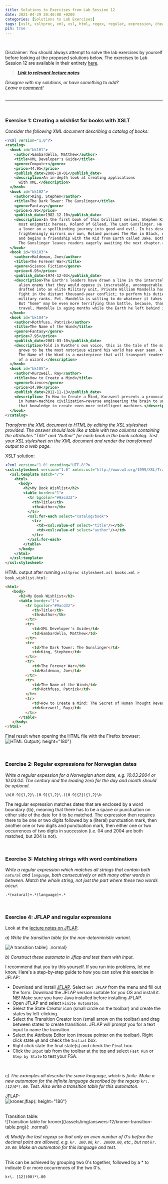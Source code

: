 ```yaml
---
title: Solutions to Exercises from Lab Session 12
date: 2021-04-29 20:40:00 +0200
categories: [Solutions to Lab Exercises]
tags: [xslt, xsltproc, xml, xsl, html, regex, regular, expression, cheat, sheet, JFLAP]
pin: true
---
```

<br>

Disclaimer: You should always attempt to solve the lab exercises by yourself before looking at the proposed solutions
below.
The exercises to Lab Session 12 are available in their entirety [here](https://ling123labs.com/posts/Lab-Session-12/). <br>
> ***[Link to relevant lecture notes](https://lingkurs.h.uib.no/webroot/index.php?page=xml/sonnet&lang=en&course=ling123)***

*Disagree with my solutions, or have something to add? <br>
Leave a [comment](#post-extend-wrapper)!* <br>
<br>

---

<br>

### Exercise 1: Creating a wishlist for books with XSLT <br>
*Consider the following XML document describing a catalog of books:*

```xml
<?xml version="1.0"?>
<catalog>
  <book id="bk101">
    <author>Gambardella, Matthew</author>
    <title>XML Developer's Guide</title>
    <genre>Computer</genre>
    <price>44.95</price>
    <publish_date>2000-10-01</publish_date>
    <description>An in-depth look at creating applications
      with XML.</description>
  </book>
  <book id="bk102">
    <author>King, Stephen</author>
    <title>The Dark Tower: The Gunslinger</title>
    <genre>Fantasy</genre>
    <price>5.95</price>
    <publish_date>1982-12-10</publish_date>
    <description>In the first book of this brilliant series, Stephen King introduces readers to one of his
      most enigmatic heroes, Roland of Gilead, The Last Gunslinger. He is a haunting figure,
      a loner on a spellbinding journey into good and evil. In his desolate world, which
      frighteningly mirrors our own, Roland pursues The Man in Black, encounters an alluring woman named Alice,
      and begins a friendship with the Kid from Earth called Jake. Both grippingly realistic and eerily dreamlike,
      The Gunslinger leaves readers eagerly awaiting the next chapter.</description>
  </book>
  <book id="bk103">
    <author>Haldeman, Joe</author>
    <title>The Forever War</title>
    <genre>Science Fiction</genre>
    <price>6.95</price>
    <publish_date>1974-12-03</publish_date>
    <description>The Earth's leaders have drawn a line in the interstellar sand—despite the fact that the fierce
      alien enemy that they would oppose is inscrutable, unconquerable, and very far away. A reluctant conscript
      drafted into an elite Military unit, Private William Mandella has been propelled through space and time to
      fight in the distant thousand-year conflict; to perform his duties without rancor and even rise up through
      military ranks. Pvt. Mandella is willing to do whatever it takes to survive the ordeal and return home.
      But "home" may be even more terrifying than battle, because, thanks to the time dilation caused by space
      travel, Mandella is aging months while the Earth he left behind is aging centuries.</description>
  </book>
  <book id="bk104">
    <author>Rothfuss, Patrick</author>
    <title>The Name of the Wind</title>
    <genre>Fantasy</genre>
    <price>7.95</price>
    <publish_date>2001-03-10</publish_date>
    <description>Told in Kvothe's own voice, this is the tale of the magically gifted young man who
      grows to be the most notorious wizard his world has ever seen. A high-action story written with a poet's hand,
      The Name of the Wind is a masterpiece that will transport readers into the body and mind
      of a wizard.</description>
  </book>
  <book id="bk105">
    <author>Kurzweil, Ray</author>
    <title>How to Create a Mind</title>
    <genre>Science</genre>
    <price>14.99</price>
    <publish_date>2012-11-13</publish_date>
    <description> In How to Create a Mind, Kurzweil presents a provocative exploration of the most important project
      in human-machine civilization—reverse engineering the brain to understand precisely how it works and using
      that knowledge to create even more intelligent machines.</description>
  </book>
</catalog>
```

*Transform the XML document to HTML by editing the XSL stylesheet provided.
The answer should look like a table with two columns containing the attributes "Title" and "Author" for each book
in the book catalog. Test your XSL stylesheet on the XML document and render the transformed output to a web page.*

XSLT solution:

```xml
<?xml version="1.0" encoding="UTF-8"?>
<xsl:stylesheet version="1.0" xmlns:xsl="http://www.w3.org/1999/XSL/Transform">
  <xsl:template match="/">
    <html>
      <body>
        <h2>My Book Wishlist</h2>
        <table border="1">
          <tr bgcolor="#9acd32">
            <th>Title</th>
            <th>Author</th>
          </tr>
          <xsl:for-each select="catalog/book">
            <tr>
              <td><xsl:value-of select="title"/></td>
              <td><xsl:value-of select="author"/></td>
            </tr>
          </xsl:for-each>
        </table>
      </body>
    </html>
  </xsl:template>
</xsl:stylesheet>
```

HTML output after running `xsltproc stylesheet.xsl books.xml > book_wishlist.html`:

```html
<html>
   <body>
      <h2>My Book Wishlist</h2>
      <table border="1">
         <tr bgcolor="#9acd32">
            <th>Title</th>
            <th>Author</th>
         </tr>
         <tr>
            <td>XML Developer's Guide</td>
            <td>Gambardella, Matthew</td>
         </tr>
         <tr>
            <td>The Dark Tower: The Gunslinger</td>
            <td>King, Stephen</td>
         </tr>
         <tr>
            <td>The Forever War</td>
            <td>Haldeman, Joe</td>
         </tr>
         <tr>
            <td>The Name of the Wind</td>
            <td>Rothfuss, Patrick</td>
         </tr>
         <tr>
            <td>How to Create a Mind: The Secret of Human Thought Revealed</td>
            <td>Kurzweil, Ray</td>
         </tr>
      </table>
   </body>
</html>
```

Final result when opening the HTML file with the Firefox browser:
![HTML Output](/assets/img/answers-12/book%20wishlist%20HTML.png){: height="180"}

<br>


### Exercise 2:  Regular expressions for Norwegian dates <br>
*Write a regular expession for a Norwegian short date, e.g. 10.03.2004 or 10.03.04.
The century and the leading zero for the day and month should be optional.* <br>

```regexp
\b[0-9]{1,2}\.[0-9]{1,2}\.([0-9]{2}){1,2}\b
```

The regular expression matches dates that are enclosed by a word boundary (\b), meaning that there has to be a space or
punctuation on either side of the date for it to be matched. The expression then requires there to be one or two digits
followed by a (literal) punctuation mark, then another one or two digits and punctuation mark, then either one or two
occurrences of two digits in succession (i.e. 04 and 2004 are both matched, but 204 is not).

<br>


### Exercise 3: Matching strings with word combinations <br>
*Write a regular expression which matches all strings that contain both `natural` and `language`, both consecutively or
with many other words in between. Match the whole string, not just the part where these two words occur.* <br>

```regexp
.*(natural)+.*(language)+.*
```

<br>

### Exercise 4: JFLAP and regular expressions
Look at the [lecture notes on JFLAP](https://lingkurs.h.uib.no/webroot/index.php?page=formallang/fsa1&lang=en&course=ling123).

*a) Write the transition table for the non-deterministic variant.* <br>

![A transition table](/assets/img/answers-12/transition-table.png){: .normal}

*b) Construct these automata in Jflap and test them with input.* <br>

I recommend that you try this yourself. If you run into problems, let me know. Here's a step-by-step guide to
how you can solve this exercise in JFLAP: <br>
 - Download and install [JFLAP](http://www.jflap.org/). Select `Get JFLAP` from the menu and fill out the form. Download the JFLAP version suitable for you OS and install it. NB! Make sure you have Java installed before installing JFLAP.
 - Open JFLAP and select `Finite Automaton`.
 - Select the State Creator icon (small circle on the toolbar) and create the states by left-clicking.
 - Select the Transition Creator icon (small arrow on the toolbar) and drag between states to create transitions. JFLAP will prompt you for a text input to name the transition.
 - Select the Attribute Editor icon (mouse pointer on the toolbar). Right click state `q0` and check the `Initial` box.
 - Right click state the final state(s) and check the `Final` box.
 - Click the `Input` tab from the toolbar at the top and select `Fast Run` or `Step by State` to test your FSA.
<br>

*c) The examples all describe the same language, which is finite.
Make a new automaton for the infinite language described by the regexp `kr\. [12]0*\.00`. Test. Also write a
transition table for this automaton.*<br>

JFLAP: <br>
![kroner.jflap](/assets/img/answers-12/kroner%20FSA.png){: height="180"}

<br>
Transition table: <br>
![Transition table for kroner](/assets/img/answers-12/kroner-transition-table.png){: .normal}


<br>

*d) Modify the last regexp so that only an even number of 0's before the decimal point are allowed,
e.g. `kr. 100.00`, `kr. 20000.00`, etc., but not `kr. 20.00`. Make an automaton for this language and test.* <br>
<br>

This can be achieved by grouping two 0's together, followed by a \* to indicate 0 or more occurrences of the two 0's.
```regexp
kr\. [12](00)*\.00
```
